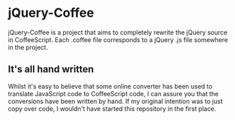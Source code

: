 # jQuery-Coffee

jQuery-Coffee is a project that aims to completely rewrite the jQuery source in CoffeeScript. Each .coffee file corresponds to a jQuery .js file somewhere in the project.

## It's all hand written
Whilst it's easy to believe that some online converter has been used to translate JavaScript code to CoffeeScript code, I can assure you that the conversions have been written by hand. If my original intention was to just copy over code, I wouldn't have started this repository in the first place.
